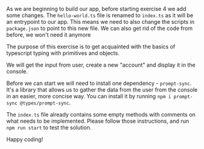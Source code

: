 As we are beginning to build our app, before starting exercise 4 we add some changes.
The `hello-world.ts` file is renamed to `index.ts` as it will be an entrypoint to our app.
This means we need to also change the scripts in `package.json` to point to this new file.
We can also get rid of the code from before, we won't need it anymore

The purpose of this exercise is to get acquainted with the basics of typescript typing with primitives and objects.

We will get the input from user, create a new "account" and display it in the console.

Before we can start we will need to install one dependency - `prompt-sync`. It's a library that allows us to gather the
data from the user from the console in an easier, more concise way. You can install it by running `npm i prompt-sync @types/prompt-sync`.

The `index.ts` file already contains some empty methods with comments on what needs to be implemented. Please follow those instructions, 
and run `npm run start` to test the solution.

Happy coding!